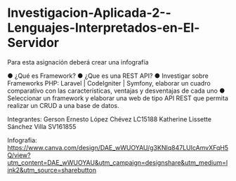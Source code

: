 # Investigacion-Aplicada-2--Lenguajes-Interpretados-en-El-Servidor
Para esta asignación deberá crear una infografía

● ¿Qué es Framework?
● ¿Que es una REST API?
● Investigar sobre Frameworks PHP: Laravel | CodeIgniter | Symfony, elaborar un cuadro
comparativo con las características, ventajas y desventajas de cada uno
● Seleccionar un framework y elaborar una web de tipo API REST que permita realizar un
CRUD a una base de datos.



Integrantes: 
Gerson Ernesto López Chévez LC15188
Katherine Lissette Sánchez Villa SV161855


Infografia: 
https://www.canva.com/design/DAE_wWUOYAU/g3KNIq847LUIcAmvXFqH5Q/view?utm_content=DAE_wWUOYAU&utm_campaign=designshare&utm_medium=link2&utm_source=sharebutton
